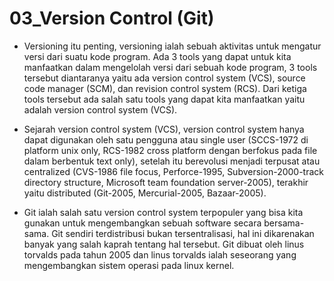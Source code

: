 # 03_Version Control (Git)

- Versioning itu penting, versioning ialah sebuah aktivitas untuk mengatur versi dari suatu kode program. Ada 3 tools yang dapat untuk kita manfaatkan dalam mengelolah versi dari sebuah kode program, 3 tools tersebut diantaranya yaitu ada version control system (VCS), source code manager (SCM), dan revision control system (RCS). Dari ketiga tools tersebut ada salah satu tools yang dapat kita manfaatkan yaitu adalah version control system (VCS).

- Sejarah version control system (VCS), version control system hanya dapat digunakan oleh satu pengguna atau single user (SCCS-1972 di platform unix only, RCS-1982 cross platform dengan berfokus pada file dalam berbentuk text only), setelah itu berevolusi menjadi terpusat atau centralized (CVS-1986 file focus, Perforce-1995, Subversion-2000-track directory structure, Microsoft team foundation server-2005), terakhir yaitu distributed (Git-2005, Mercurial-2005, Bazaar-2005).

- Git ialah salah satu version control system terpopuler yang bisa kita gunakan untuk mengembangkan sebuah software secara bersama-sama. Git sendiri terdistribusi bukan tersentralisasi, hal ini dikarenakan banyak yang salah kaprah tentang hal tersebut. Git dibuat oleh linus torvalds pada tahun 2005 dan linus torvalds ialah seseorang yang mengembangkan sistem operasi pada linux kernel.
